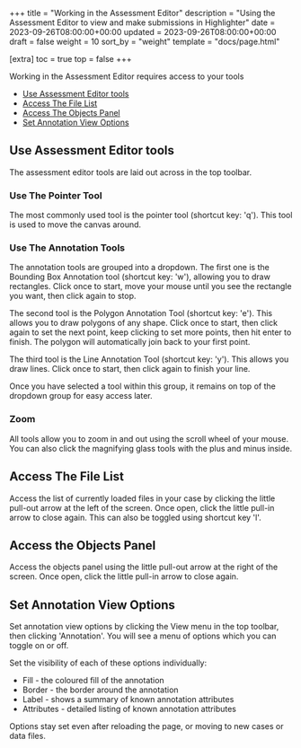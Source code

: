 +++
title = "Working in the Assessment Editor"
description = "Using the Assessment Editor to view and make submissions in Highlighter"
date = 2023-09-26T08:00:00+00:00
updated = 2023-09-26T08:00:00+00:00
draft = false
weight = 10
sort_by = "weight"
template = "docs/page.html"

[extra]
toc = true
top = false
+++

Working in the Assessment Editor requires access to your tools

- <a href="#use-assessment-editor-tools">Use Assessment Editor tools</a>
- <a href="#access-the-file-list">Access The File List</a>
- <a href="#access-the-objects-panel">Access The Objects Panel</a>
- <a href="#set-annotation-view-options">Set Annotation View Options</a>

## Use Assessment Editor tools

The assessment editor tools are laid out across in the top toolbar.

### Use The Pointer Tool
The most commonly used tool is the pointer tool (shortcut key: 'q'). This tool is used to move the canvas around.

### Use The Annotation Tools
The annotation tools are grouped into a dropdown. The first one is the Bounding Box Annotation tool (shortcut key: 'w'), allowing you to draw rectangles. Click once to start, move your mouse until you see the rectangle you want, then click again to stop.

The second tool is the Polygon Annotation Tool (shortcut key: 'e'). This allows you to draw polygons of any shape. Click once to start, then click again to set the next point, keep clicking to set more points, then hit enter to finish. The polygon will automatically join back to your first point.

The third tool is the Line Annotation Tool (shortcut key: 'y'). This allows you draw lines. Click once to start, then click again to finish your line.

Once you have selected a tool within this group, it remains on top of the dropdown group for easy access later.

### Zoom
All tools allow you to zoom in and out using the scroll wheel of your mouse. You can also click the magnifying glass tools with the plus and minus inside.

## Access The File List
Access the list of currently loaded files in your case by clicking the little pull-out arrow at the left of the screen. Once open, click the little pull-in arrow to close again. This can also be toggled using shortcut key 'l'.

## Access the Objects Panel
Access the objects panel using the little pull-out arrow at the right of the screen. Once open, click the little pull-in arrow to close again.

## Set Annotation View Options
Set annotation view options by clicking the View menu in the top toolbar, then clicking 'Annotation'. You will see a menu of options which you can toggle on or off.

Set the visibility of each of these options individually:
- Fill - the coloured fill of the annotation
- Border - the border around the annotation
- Label - shows a summary of known annotation attributes
- Attributes - detailed listing of known annotation attributes

Options stay set even after reloading the page, or moving to new cases or data files.


